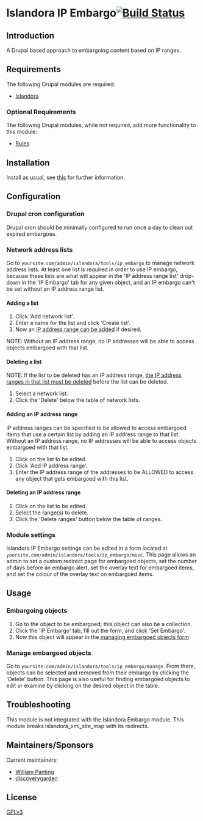 # Islandora IP Embargo[![Build Status](https://travis-ci.org/Islandora-Labs/islandora_ip_embargo.png?branch=7.x)](https://travis-ci.org/Islandora-labs/islandora_ip_embargo)

## Introduction

A Drupal based approach to embargoing content based on IP ranges.

## Requirements

The following Drupal modules are required:

* [Islandora](https://github.com/islandora/islandora)

### Optional Requirements

The following Drupal modules, while not required, add more functionality to this module:

* [Rules](https://drupal.org/project/rules)

## Installation

Install as usual, see [this](https://drupal.org/documentation/install/modules-themes/modules-7) for further information.

## Configuration

### Drupal cron configuration

Drupal cron should be minimally configured to run once a day to clean out expired embargoes.

### Network address lists

Go to `yoursite.com/admin/islandora/tools/ip_embargo` to manage network address lists. At least one list is required in order to use IP embargo, because these lists are what will appear in the 'IP address range list' drop-down in the 'IP Embargo' tab for any given object, and an IP embargo can't be set without an IP address range list.

#### Adding a list

1. Click 'Add network list'.
2. Enter a name for the list and click 'Create list'.
3. Now an [IP address range can be added](#adding-an-ip-address-range) if desired.

NOTE: Without an IP address range, no IP addresses will be able to access objects embargoed with that list.

#### Deleting a list

NOTE: If the list to be deleted has an IP address range, [the IP address ranges in that list must be deleted](#deleting-an-ip-address-range) before the list can be deleted.

1. Select a network list.
2. Click the 'Delete' below the table of network lists.

#### Adding an IP address range

IP address ranges can be specified to be allowed to access embargoed items that use a certain list by adding an IP address range to that list. Without an IP address range, no IP addresses will be able to access objects embargoed with that list.

1. Click on the list to be edited.
2. Click 'Add IP address range'.
3. Enter the IP address range of the addresses to be ALLOWED to access any object that gets embargoed with this list.

#### Deleting an IP address range

1. Click on the list to be edited.
2. Select the range(s) to delete.
3. Click the 'Delete ranges' button below the table of ranges.

### Module settings

Islandora IP Embargo settings can be edited in a form located at `yoursite.com/admin/islandora/tools/ip_embargo/misc`. This page allows an admin to set a custom redirect page for embargoed objects, set the number of days before an embargo alert, set the overlay text for embargoed items, and set the colour of the overlay text on embargoed items.

## Usage

### Embargoing objects

1. Go to the object to be embargoed; this object can also be a collection.
2. Click the 'IP Embargo' tab, fill out the form, and click 'Set Embargo'.
3. Now this object will appear in the [managing embargoed objects form](#manage-embargoed-objects)

### Manage embargoed objects

Go to `yoursite.com/admin/islandora/tools/ip_embargo/manage`. From there, objects can be selected and removed from their embargo by clicking the 'Delete' button. This page is also useful for finding embargoed objects to edit or examine by clicking on the desired object in the table.

## Troubleshooting

This module is not integrated with the Islandora Embargo module.
This module breaks islandora_xml_site_map with its redirects. 

## Maintainers/Sponsors

Current maintainers:

* [William Panting](https://github.com/willtp87)
* [discoverygarden](https://github.com/discoverygarden)

## License

[GPLv3](http://www.gnu.org/licenses/gpl-3.0.txt)
